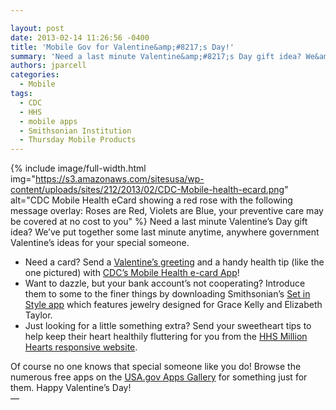 ```yaml
---

layout: post
date: 2013-02-14 11:26:56 -0400
title: 'Mobile Gov for Valentine&amp;#8217;s Day!'
summary: 'Need a last minute Valentine&amp;#8217;s Day gift idea? We&amp;#8217;ve put together some last minute anytime, anywhere government Valentine&amp;#8217;s ideas for your special someone.'
authors: jparcell
categories:
  - Mobile
tags:
  - CDC
  - HHS
  - mobile apps
  - Smithsonian Institution
  - Thursday Mobile Products
---
```


{% include image/full-width.html img="https://s3.amazonaws.com/sitesusa/wp-content/uploads/sites/212/2013/02/CDC-Mobile-health-ecard.png" alt="CDC Mobile Health eCard showing a red rose with the following message overlay: Roses are Red, Violets are Blue, your preventive care may be covered at no cost to you" %}
Need a last minute Valentine&#8217;s Day gift idea? We&#8217;ve put together some last minute anytime, anywhere government Valentine&#8217;s ideas for your special someone.

  * Need a card? Send a [Valentine&#8217;s greeting](http://t.cdc.gov/ecards/browse.aspx?category=216) and a handy health tip (like the one pictured) with [CDC&#8217;s Mobile Health e-card App](http://www.cdc.gov/mobile/iPhoneApps/promos/mobile_applications.html)!
  * Want to dazzle,  but your bank account&#8217;s not cooperating? Introduce them to some to the finer things by downloading Smithsonian&#8217;s [Set in Style app](http://staging.apps.usa.gov/set-in-style.shtml) which features jewelry designed for Grace Kelly and Elizabeth Taylor.
  * Just looking for a little something extra? Send your sweetheart tips to help keep their heart healthily fluttering for you from the [HHS Million Hearts responsive website](http://millionhearts.hhs.gov/index.html).

<div>
  Of course no one knows that special someone like you do! Browse the numerous free apps on the <a href="http://apps.usa.gov/">USA.gov Apps Gallery</a> for something  just for them. Happy Valentine&#8217;s Day!
</div>

<div dir="ltr">
  &#8212;
</div>
